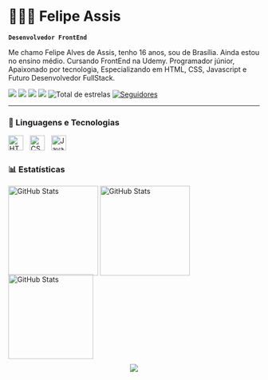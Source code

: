 # 👩🏻‍💻 Felipe Assis

**`Desenvolvedor FrontEnd`**

Me chamo Felipe Alves de Assis, tenho 16 anos, sou de Brasília. Ainda estou no ensino médio. Cursando FrontEnd na Udemy. Programador júnior, Apaixonado por tecnologia, Especializando em HTML, CSS, Javascript e Futuro Desenvolvedor FullStack.

<p align="left">
  <a href="https://www.instagram.com/itz._felipe1/" target="_blank"><img src="https://img.shields.io/badge/-Instagram-%23E4405F?style=for-the-badge&logo=instagram&logoColor=white" target="_blank"></a>
    <a href="https://www.linkedin.com/in/felipe-alves-791a3a282/" target="_blank"><img src="https://img.shields.io/badge/-LinkedIn-%230077B5?style=for-the-badge&logo=linkedin&logoColor=white" target="_blank"></a>
  <a href="" target="_blank"><img src="https://img.shields.io/badge/Facebook-1877F2?style=for-the-badge&logo=facebook&logoColor=white"></a>
  <a href="mailto:felipealves1484@gmail.com" target="_blank"><img src="https://img.shields.io/badge/Gmail-D14836?style=for-the-badge&logo=gmail&logoColor=white" target="_blank"></a>
  <a href="https://github.com/felipeassisdev?tab=repositories&sort=stargazers"></a>
        <img
            alt="Total de estrelas"
            title="Total de estrelas GitHub"
            src="https://custom-icon-badges.demolab.com/github/stars/felipeassisdev0?color=55960c&style=for-the-badge&labelColor=488207&logo=star&label=estrelas"
        />
    </a>
    <a href="https://github.com/felipeassisdev?tab=followers">
        <img
            alt="Seguidores"
            title="Me siga no GitHub"
            src="https://custom-icon-badges.demolab.com/github/followers/felipeassisdev0?color=236ad3&labelColor=1155ba&style=for-the-badge&logo=github&label=Seguidores&logoColor=white"
        />
    </a>
</p>

---

### 🤖 Linguagens e Tecnologias

<img
    align="left"
    alt="HTML"
    title="HTML"
    width="30px"
    style="padding-right: 10px;"
    src="https://cdn.jsdelivr.net/gh/devicons/devicon@latest/icons/html5/html5-original.svg"
/>
<img 
    align="left" 
    alt="CSS" 
    title="CSS"
    width="30px" 
    style="padding-right: 10px;" 
    src="https://cdn.jsdelivr.net/gh/devicons/devicon@latest/icons/css3/css3-original.svg" 
/>
<img 
    align="left" 
    alt="JavaScript" 
    title="JavaScript"
    width="30px" 
    style="padding-right: 10px;" 
    src="https://cdn.jsdelivr.net/gh/devicons/devicon@latest/icons/javascript/javascript-original.svg" 
/>

<br/>
<br/>

### 📊 Estatísticas

<div>
<p>
  <img alt="GitHub Stats" height="180" src="https://github-readme-stats.vercel.app/api?username=felipeassisdev&show_icons=true&theme=highcontrast&include_all_commits=true&locale=pt-br"/>
  <img alt="GitHub Stats" height="180" src="https://github-readme-stats.vercel.app/api/top-langs/?username=felipeassisdev&theme=highcontrast&layout=compact&custom_title=Tecnologias&langs_count=9" />
<div style="margin-top: -20px;">
  <img 
    alt="GitHub Stats" 
    height="170" 
    src="https://github-readme-streak-stats-git-main-davids-projects-ad77adcc.vercel.app/?user=felipeassisdev&theme=highcontrast"
  />
</div>
<div style="margin-top: 10px;" align="center">
  <img src="https://profile-counter.glitch.me/felipeassisdev/count.svg" />
</div>
